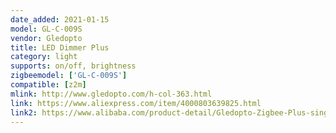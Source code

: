 ```yaml
---
date_added: 2021-01-15
model: GL-C-009S
vendor: Gledopto
title: LED Dimmer Plus
category: light
supports: on/off, brightness
zigbeemodel: ['GL-C-009S']
compatible: [z2m]
mlink: http://www.gledopto.com/h-col-363.html
link: https://www.aliexpress.com/item/4000803639825.html
link2: https://www.alibaba.com/product-detail/Gledopto-Zigbee-Plus-single-color-one_62406727708.html
---
```


